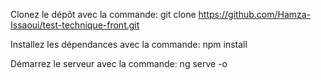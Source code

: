 Clonez le dépôt avec la commande:  git clone https://github.com/Hamza-Issaoui/test-technique-front.git   

Installez les dépendances avec la commande:  npm install  

Démarrez le serveur avec la commande:  ng serve -o  
